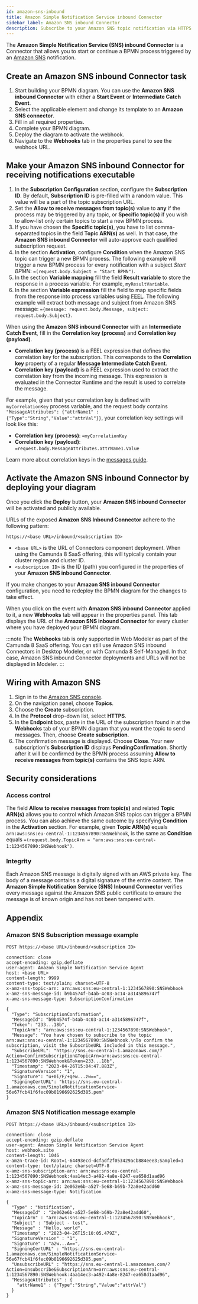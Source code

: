 ```yaml
---
id: amazon-sns-inbound
title: Amazon Simple Notification Service inbound Connector
sidebar_label: Amazon SNS inbound Connector
description: Subscribe to your Amazon SNS topic notification via HTTPS.
---
```


The **Amazon Simple Notification Service (SNS) inbound Connector** is a Connector that allows you to start or continue
a BPMN process triggered by an [Amazon SNS](https://console.aws.amazon.com/sns/home) notification.

## Create an Amazon SNS inbound Connector task

1. Start building your BPMN diagram. You can use the **Amazon SNS inbound Connector** with either a **Start Event** or **Intermediate Catch Event**.
2. Select the applicable element and change its template to an **Amazon SNS connector**.
3. Fill in all required properties.
4. Complete your BPMN diagram.
5. Deploy the diagram to activate the webhook.
6. Navigate to the **Webhooks** tab in the properties panel to see the webhook URL.

## Make your Amazon SNS inbound Connector for receiving notifications executable

1. In the **Subscription Configuration** section, configure the **Subscription ID**. By default, **Subscription ID** is pre-filled with a random value. This value will be a part of the topic subscription URL.
2. Set the **Allow to receive messages from topic(s)** value to **any** if the process may be triggered by any topic, or **Specific topic(s)** if you wish to allow-list only certain topics to start a new BPMN process.
3. If you have chosen the **Specific topic(s)**, you have to list comma-separated topics in the field **Topic ARN(s)** as well. In that case, the **Amazon SNS inbound Connector** will auto-approve each qualified subscription request.
4. In the section **Activation**, configure **Condition** when the Amazon SNS topic can trigger a new BPMN process. The following example will trigger a new BPMN process for every notification with a subject _Start BPMN_: `=(request.body.Subject = "Start BPMN")`.
5. In the section **Variable mapping** fill the field **Result variable** to store the response in a process variable. For example, `myResultVariable`.
6. In the section **Variable expression** fill the field to map specific fields from the response into process variables using [FEEL](/components/modeler/feel/what-is-feel.md).
   The following example will extract both message and subject from Amazon SNS message: `={message: request.body.Message, subject: request.body.Subject}`.

When using the **Amazon SNS inbound Connector** with an **Intermediate Catch Event**, fill in the **Correlation key (process)** and **Correlation key (payload)**.

- **Correlation key (process)** is a FEEL expression that defines the correlation key for the subscription. This corresponds to the **Correlation key** property of a regular **Message Intermediate Catch Event**.
- **Correlation key (payload)** is a FEEL expression used to extract the correlation key from the incoming message. This expression is evaluated in the Connector Runtime and the result is used to correlate the message.

For example, given that your correlation key is defined with `myCorrelationKey` process variable, and the request body contains `"MessageAttributes": {"attrName1" : {"Type":"String","Value":"attrVal"}}`, your correlation key settings will look like this:

- **Correlation key (process)**: `=myCorrelationKey`
- **Correlation key (payload)**: `=request.body.MessageAttributes.attrName1.Value`

Learn more about correlation keys in the [messages guide](../../../concepts/messages).

## Activate the Amazon SNS inbound Connector by deploying your diagram

Once you click the **Deploy** button, your **Amazon SNS inbound Connector** will be activated and publicly available.

URLs of the exposed **Amazon SNS Inbound Connector** adhere to the following pattern:

`https://<base URL>/inbound/<subscription ID>`

- `<base URL>` is the URL of Connectors component deployment. When using the Camunda 8 SaaS offering, this will typically contain your cluster region and cluster ID.
- `<subscription ID>` is the ID (path) you configured in the properties of your **Amazon SNS inbound Connector**.

If you make changes to your **Amazon SNS inbound Connector** configuration, you need to redeploy the BPMN diagram for the changes to take effect.

When you click on the event with **Amazon SNS inbound Connector** applied to it, a new **Webhooks** tab will appear in the properties panel.
This tab displays the URL of the **Amazon SNS inbound Connector** for every cluster where you have deployed your BPMN diagram.

:::note
The **Webhooks** tab is only supported in Web Modeler as part of the Camunda 8 SaaS offering.
You can still use Amazon SNS inbound Connectors in Desktop Modeler, or with Camunda 8 Self-Managed.
In that case, Amazon SNS inbound Connector deployments and URLs will not be displayed in Modeler.
:::

## Wiring with Amazon SNS

1. Sign in to the [Amazon SNS console](https://console.aws.amazon.com/sns/home).
2. On the navigation panel, choose **Topics**.
3. Choose the **Create** subscription.
4. In the **Protocol** drop-down list, select **HTTPS**.
5. In the **Endpoint** box, paste in the URL of the subscription found in at the **Webhooks** tab of your BPMN
   diagram that you want the topic to send messages. Then, choose **Create subscription**.
6. The confirmation message is displayed. Choose **Close**. Your new subscription's **Subscription ID**
   displays **PendingConfirmation**. Shortly after it will be confirmed by the BPMN process assuming **Allow to receive messages from topic(s)** contains the SNS topic ARN.

## Security considerations

### Access control

The field **Allow to receive messages from topic(s)** and related **Topic ARN(s)** allows you to control which Amazon SNS topics can trigger a BPMN process.
You can also achieve the same outcome by specifying **Condition** in the **Activation** section. For example, given **Topic ARN(s)** equals `arn:aws:sns:eu-central-1:1234567890:SNSWebhook`,
is the same as **Condition** equals `=(request.body.TopicArn = "arn:aws:sns:eu-central-1:1234567890:SNSWebhook")`.

### Integrity

Each Amazon SNS message is digitally signed with an AWS private key. The body of a message contains a digital signature of
the entire content. The **Amazon Simple Notification Service (SNS) Inbound Connector** verifies every message against
the Amazon SNS public certificate to ensure the message is of known origin and has not been tampered with.

## Appendix

### Amazon SNS Subscription message example

```
POST https://<base URL>/inbound/<subscription ID>

connection: close
accept-encoding: gzip,deflate
user-agent: Amazon Simple Notification Service Agent
host: <base URL>
content-length: 9999
content-type: text/plain; charset=UTF-8
x-amz-sns-topic-arn: arn:aws:sns:eu-central-1:1234567890:SNSWebhook
x-amz-sns-message-id: b9b4574f-b4ab-4c03-ac14-a3145896747f
x-amz-sns-message-type: SubscriptionConfirmation

{
  "Type": "SubscriptionConfirmation",
  "MessageId": "b9b4574f-b4ab-4c03-ac14-a3145896747f",
  "Token": "233...18b",
  "TopicArn": "arn:aws:sns:eu-central-1:1234567890:SNSWebhook",
  "Message": "You have chosen to subscribe to the topic arn:aws:sns:eu-central-1:1234567890:SNSWebhook.\nTo confirm the subscription, visit the SubscribeURL included in this message.",
  "SubscribeURL": "https://sns.eu-central-1.amazonaws.com/?Action=ConfirmSubscription&TopicArn=arn:aws:sns:eu-central-1:1234567890:SNSWebhook&Token=233...18b",
  "Timestamp": "2023-04-26T15:04:47.883Z",
  "SignatureVersion": "1",
  "Signature": "u+0i/F/+qew...zw==",
  "SigningCertURL": "https://sns.eu-central-1.amazonaws.com/SimpleNotificationService-56e67fcb41f6fec09b0196692625d385.pem"
}
```

### Amazon SNS Notification message example

```
POST https://<base URL>/inbound/<subscription ID>

connection: close
accept-encoding: gzip,deflate
user-agent: Amazon Simple Notification Service Agent
host: webhook.site
content-length: 1046
x-amzn-trace-id: Root=1-64493ecd-dcfadf2f053429acb884eee3;Sampled=1
content-type: text/plain; charset=UTF-8
x-amz-sns-subscription-arn: arn:aws:sns:eu-central-1:1234567890:SNSWebhook:4aa14ec3-a492-4a8e-8247-ea658d1aad96
x-amz-sns-topic-arn: arn:aws:sns:eu-central-1:1234567890:SNSWebhook
x-amz-sns-message-id: 2e062e6b-a527-5e68-b69b-72a8e42add60
x-amz-sns-message-type: Notification

{
  "Type" : "Notification",
  "MessageId" : "2e062e6b-a527-5e68-b69b-72a8e42add60",
  "TopicArn" : "arn:aws:sns:eu-central-1:1234567890:SNSWebhook",
  "Subject" : "Subject - test",
  "Message" : "Hello, world",
  "Timestamp" : "2023-04-26T15:10:05.479Z",
  "SignatureVersion" : "1",
  "Signature" : "a2w...A==",
  "SigningCertURL" : "https://sns.eu-central-1.amazonaws.com/SimpleNotificationService-56e67fcb41f6fec09b0196692625d385.pem",
  "UnsubscribeURL" : "https://sns.eu-central-1.amazonaws.com/?Action=Unsubscribe&SubscriptionArn=arn:aws:sns:eu-central-1:1234567890:SNSWebhook:4aa14ec3-a492-4a8e-8247-ea658d1aad96",
  "MessageAttributes" : {
    "attrName1" : {"Type":"String","Value":"attrVal"}
  }
}
```
